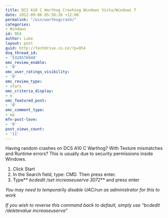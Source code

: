 ```yaml
---
title: DCS A10 C Warthog Crashing Windows Vista/Windows 7
date: 2012-09-06 05:58:26 +12:00
permalink: "/win/warthogcrash/"
categories:
- Windows
id: 954
author: Luke
layout: post
guid: http://techdrive.co.nz/?p=954
dsq_thread_id:
- '5328576940'
omc_review_enable:
- '0'
omc_user_ratings_visibility:
- '0'
omc_review_type:
- stars
omc_criteria_display:
- n
omc_featured_post:
- '0'
omc_comment_type:
- wp
mfn-post-love:
- '0'
post_views_count:
- '11'
---
```


Having random crashes on DCS A10 C Warthog? With Texture mismatches and Runtime errors? This is usually due to security permissions inside Windows.

  1. Click Start
  2. In the Search field, type: CMD. Then press enter.
  3. Type** _bcdedit /set increaseuserva 3072_** and press enter

_You may need to temporarily disable UAC/run as administrator for this to work_

_If you wish to reverse this command back to default, simply use &#8220;bcdedit /deletevalue increaseuserva&#8221;_